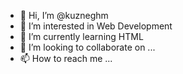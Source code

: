 - 👋 Hi, I’m @kuzneghm
- 👀 I’m interested in Web Development
- 🌱 I’m currently learning HTML
- 💞️ I’m looking to collaborate on ...
- 📫 How to reach me ...

<!---
kuzneghm/kuzneghm is a ✨ special ✨ repository because its `README.md` (this file) appears on your GitHub profile.
You can click the Preview link to take a look at your changes.
--->
